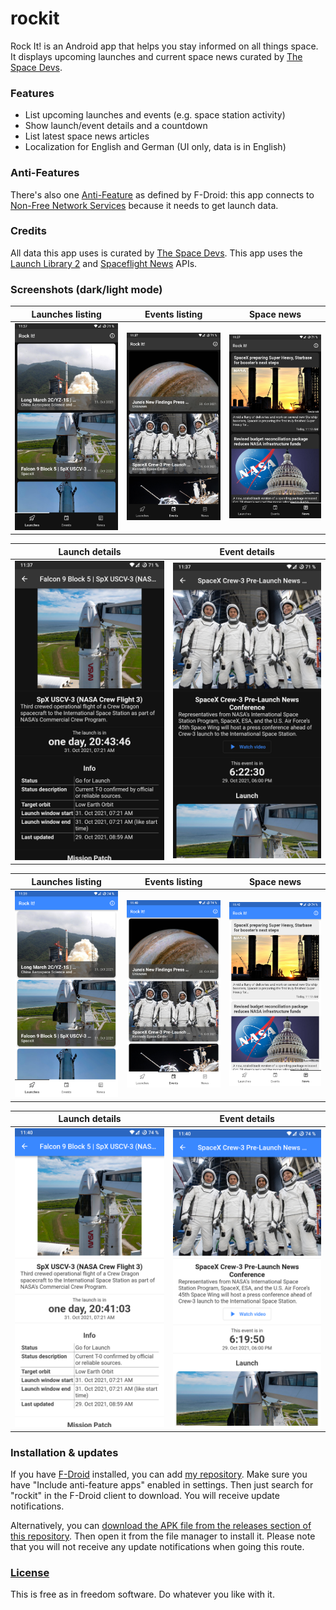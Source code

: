 # rockit
Rock It! is an Android app that helps you stay informed on all things space. It displays upcoming launches and current space news curated by [The Space Devs](https://thespacedevs.com/).


### Features
- List upcoming launches and events (e.g. space station activity)
- Show launch/event details and a countdown
- List latest space news articles
- Localization for English and German (UI only, data is in English)

### Anti-Features
There's also one [Anti-Feature](https://f-droid.org/wiki/page/AntiFeatures) as defined by F-Droid: this app connects to [Non-Free Network Services](https://f-droid.org/docs/Anti-Features/#NonFreeNet) because it needs to get launch data.

### Credits
All data this app uses is curated by [The Space Devs](https://thespacedevs.com/). This app uses the [Launch Library 2](https://thespacedevs.com/llapi) and [Spaceflight News](https://thespacedevs.com/snapi) APIs.

### Screenshots (dark/light mode)
|                        Launches listing                        |                   Events listing                    |                        Space news                        |
| :------------------------------------------------------------: | :-------------------------------------------------: | :------------------------------------------------------: |
| ![Launch listing](.github/screenshots/d-launches.png?raw=true) | ![Events listing](.github/screenshots/d-events.png) | ![News listing](.github/screenshots/d-news.png?raw=true) |

|                   Launch details                    |                   Event details                   |
| :-------------------------------------------------: | :-----------------------------------------------: |
| ![Launch details](.github/screenshots/d-launch.png) | ![Event details](.github/screenshots/d-event.png) |

|                        Launches listing                        |                   Events listing                    |                        Space news                        |
| :------------------------------------------------------------: | :-------------------------------------------------: | :------------------------------------------------------: |
| ![Launch listing](.github/screenshots/l-launches.png?raw=true) | ![Events listing](.github/screenshots/l-events.png) | ![News listing](.github/screenshots/l-news.png?raw=true) |

|                   Launch details                    |                   Event details                   |
| :-------------------------------------------------: | :-----------------------------------------------: |
| ![Launch details](.github/screenshots/l-launch.png) | ![Event details](.github/screenshots/l-event.png) |




### Installation & updates
If you have [F-Droid](https://f-droid.org/) installed, you can add [my repository](https://github.com/xarantolus/fdroid). Make sure you have "Include anti-feature apps" enabled in settings. Then just search for "rockit" in the F-Droid client to download. You will receive update notifications.

Alternatively, you can [download the APK file from the releases section of this repository](https://github.com/xarantolus/rockit/releases/latest). Then open it from the file manager to install it. Please note that you will not receive any update notifications when going this route.


### [License](LICENSE)
This is free as in freedom software. Do whatever you like with it.
